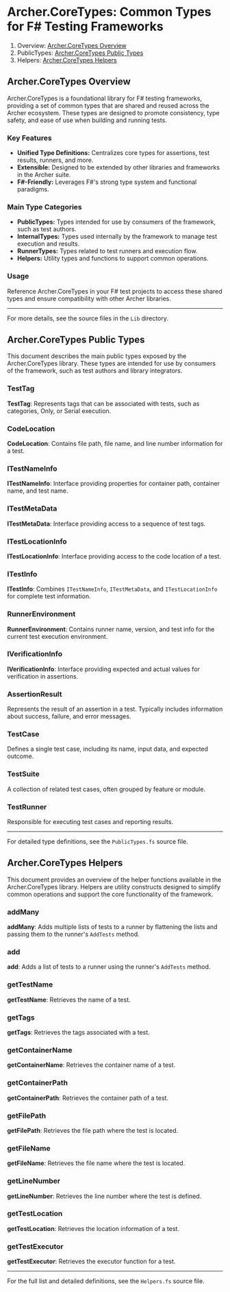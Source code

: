 <!-- GENERATED DOCUMENT DO NOT EDIT! -->
<!-- prettier-ignore-start -->
<!-- markdownlint-disable -->

<!-- Compiled with doculisp https://www.npmjs.com/package/doculisp -->

# Archer.CoreTypes: Common Types for F# Testing Frameworks #

1. Overview: [Archer.CoreTypes Overview](#archercoretypes-overview)
2. PublicTypes: [Archer.CoreTypes Public Types](#archercoretypes-public-types)
3. Helpers: [Archer.CoreTypes Helpers](#archercoretypes-helpers)

## Archer.CoreTypes Overview ##

Archer.CoreTypes is a foundational library for F# testing frameworks, providing a set of common types that are shared and reused across the Archer ecosystem. These types are designed to promote consistency, type safety, and ease of use when building and running tests.

### Key Features ###

- **Unified Type Definitions:** Centralizes core types for assertions, test results, runners, and more.
- **Extensible:** Designed to be extended by other libraries and frameworks in the Archer suite.
- **F#-Friendly:** Leverages F#'s strong type system and functional paradigms.

### Main Type Categories ###

- **PublicTypes:** Types intended for use by consumers of the framework, such as test authors.
- **InternalTypes:** Types used internally by the framework to manage test execution and results.
- **RunnerTypes:** Types related to test runners and execution flow.
- **Helpers:** Utility types and functions to support common operations.

### Usage ###

Reference Archer.CoreTypes in your F# test projects to access these shared types and ensure compatibility with other Archer libraries.

---
For more details, see the source files in the `Lib` directory.

## Archer.CoreTypes Public Types ##

This document describes the main public types exposed by the Archer.CoreTypes library. These types are intended for use by consumers of the framework, such as test authors and library integrators.

### TestTag ###

**TestTag**: Represents tags that can be associated with tests, such as categories, Only, or Serial execution.

### CodeLocation ###

**CodeLocation**: Contains file path, file name, and line number information for a test.

### ITestNameInfo ###

**ITestNameInfo**: Interface providing properties for container path, container name, and test name.

### ITestMetaData ###

**ITestMetaData**: Interface providing access to a sequence of test tags.

### ITestLocationInfo ###

**ITestLocationInfo**: Interface providing access to the code location of a test.

### ITestInfo ###

**ITestInfo**: Combines `ITestNameInfo`, `ITestMetaData`, and `ITestLocationInfo` for complete test information.

### RunnerEnvironment ###

**RunnerEnvironment**: Contains runner name, version, and test info for the current test execution environment.

### IVerificationInfo ###

**IVerificationInfo**: Interface providing expected and actual values for verification in assertions.

### AssertionResult ###

Represents the result of an assertion in a test. Typically includes information about success, failure, and error messages.

### TestCase ###

Defines a single test case, including its name, input data, and expected outcome.

### TestSuite ###

A collection of related test cases, often grouped by feature or module.

### TestRunner ###

Responsible for executing test cases and reporting results.

---
For detailed type definitions, see the `PublicTypes.fs` source file.

## Archer.CoreTypes Helpers ##

This document provides an overview of the helper functions available in the Archer.CoreTypes library. Helpers are utility constructs designed to simplify common operations and support the core functionality of the framework.

### addMany ###

**addMany**: Adds multiple lists of tests to a runner by flattening the lists and passing them to the runner's `AddTests` method.

### add ###

**add**: Adds a list of tests to a runner using the runner's `AddTests` method.

### getTestName ###

**getTestName**: Retrieves the name of a test.

### getTags ###

**getTags**: Retrieves the tags associated with a test.

### getContainerName ###

**getContainerName**: Retrieves the container name of a test.

### getContainerPath ###

**getContainerPath**: Retrieves the container path of a test.

### getFilePath ###

**getFilePath**: Retrieves the file path where the test is located.

### getFileName ###

**getFileName**: Retrieves the file name where the test is located.

### getLineNumber ###

**getLineNumber**: Retrieves the line number where the test is defined.

### getTestLocation ###

**getTestLocation**: Retrieves the location information of a test.

### getTestExecutor ###

**getTestExecutor**: Retrieves the executor function for a test.

---
For the full list and detailed definitions, see the `Helpers.fs` source file.

<!-- markdownlint-restore -->
<!-- prettier-ignore-end -->
<!-- GENERATED DOCUMENT DO NOT EDIT! -->